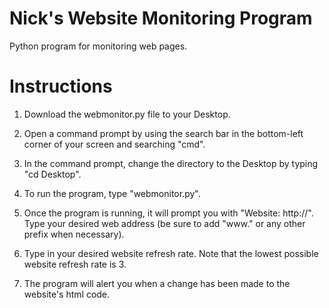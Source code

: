 # Nick's Website Monitoring Program

Python program for monitoring web pages.

# Instructions

1) Download the webmonitor.py file to your Desktop.

2) Open a command prompt by using the search bar in the bottom-left corner of your screen and searching "cmd".

3) In the command prompt, change the directory to the Desktop by typing "cd Desktop".

4) To run the program, type "webmonitor.py".

5) Once the program is running, it will prompt you with "Website: http://". Type your desired web address (be sure to add "www." or any other prefix when necessary).

6) Type in your desired website refresh rate. Note that the lowest possible website refresh rate is 3.

7) The program will alert you when a change has been made to the website's html code.
